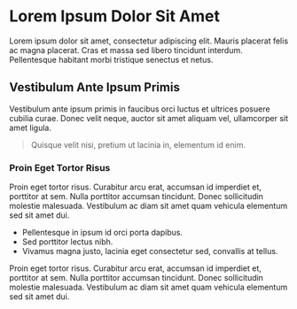 # Lorem Ipsum Dolor Sit Amet

Lorem ipsum dolor sit amet, consectetur adipiscing elit. Mauris placerat felis ac magna placerat.
Cras et massa sed libero tincidunt interdum. Pellentesque habitant morbi tristique senectus et netus.

## Vestibulum Ante Ipsum Primis

Vestibulum ante ipsum primis in faucibus orci luctus et ultrices posuere cubilia curae.
Donec velit neque, auctor sit amet aliquam vel, ullamcorper sit amet ligula.

> Quisque velit nisi, pretium ut lacinia in, elementum id enim.

### Proin Eget Tortor Risus

Proin eget tortor risus. Curabitur arcu erat, accumsan id imperdiet et, porttitor at sem.
Nulla porttitor accumsan tincidunt. Donec sollicitudin molestie malesuada.
Vestibulum ac diam sit amet quam vehicula elementum sed sit amet dui.

- Pellentesque in ipsum id orci porta dapibus.
- Sed porttitor lectus nibh.
- Vivamus magna justo, lacinia eget consectetur sed, convallis at tellus.

Proin eget tortor risus. Curabitur arcu erat, accumsan id imperdiet et, porttitor at sem.
Nulla porttitor accumsan tincidunt. Donec sollicitudin molestie malesuada.
Vestibulum ac diam sit amet quam vehicula elementum sed sit amet dui.
